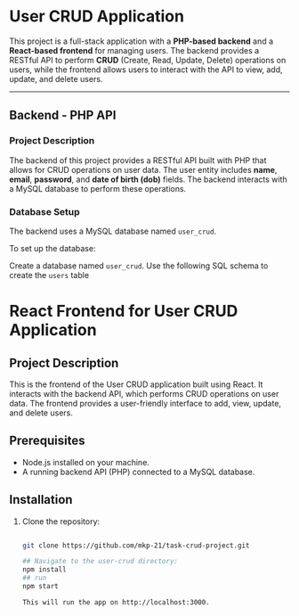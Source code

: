 # User CRUD Application

This project is a full-stack application with a **PHP-based backend** and a **React-based frontend** for managing users. The backend provides a RESTful API to perform **CRUD** (Create, Read, Update, Delete) operations on users, while the frontend allows users to interact with the API to view, add, update, and delete users.

---

## **Backend - PHP API**

### **Project Description**
The backend of this project provides a RESTful API built with PHP that allows for CRUD operations on user data. The user entity includes **name**, **email**, **password**, and **date of birth (dob)** fields. The backend interacts with a MySQL database to perform these operations.

### **Database Setup**

The backend uses a MySQL database named `user_crud`. 

To set up the database:

 Create a database named `user_crud`.
  Use the following SQL schema to create the `users` table

# React Frontend for User CRUD Application

## Project Description
This is the frontend of the User CRUD application built using React. It interacts with the backend API, which performs CRUD operations on user data. The frontend provides a user-friendly interface to add, view, update, and delete users.

## Prerequisites
- Node.js installed on your machine.
- A running backend API (PHP) connected to a MySQL database.

## Installation

1. Clone the repository:

   ```bash

   git clone https://github.com/mkp-21/task-crud-project.git

   ## Navigate to the user-crud directory:
   npm install
   ## run 
   npm start

   This will run the app on http://localhost:3000.

   



  

